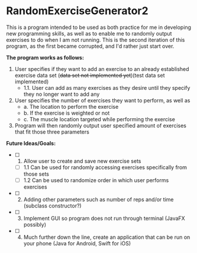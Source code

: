 # RandomExerciseGenerator2
This is a program intended to be used as both practice for me in developing new programming skills, as well as to enable me to randomly output exercises to do when I am
not running. This is the second iteration of this program, as the first became corrupted, and I'd rather just start over.

**The program works as follows:**
1. User specifies if they want to add an exercise to an already established exercise data set (~~data set not implemented yet~~)(test data set implemented)
   - 1.1. User can add as many exercises as they desire until they specify they no longer want to add any
2. User specifies the number of exercises they want to perform, as well as
   - a. The location to perform the exercise
   - b. If the exercise is weighted or not
   - c. The muscle location targeted while performing the exercise
3. Program will then randomly output user specified amount of exercises that fit those three parameters

**Future Ideas/Goals:** 
- [ ] 1. Allow user to create and save new exercise sets
   - [ ] 1.1 Can be used for randomly accessing exercises specifically from those sets
   - [ ] 1.2 Can be used to randomize order in which user performs exercises
- [ ] 2. Adding other parameters such as number of reps and/or time (subclass constructor?)
- [ ] 3. Implement GUI so program does not run through terminal (JavaFX possibly)
- [ ] 4. Much further down the line, create an application that can be run on your phone (Java for Android, Swift for iOS)
